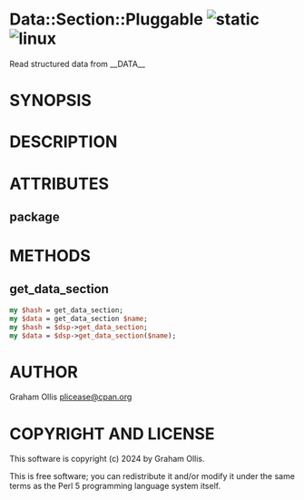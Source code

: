 # Data::Section::Pluggable ![static](https://github.com/uperl/Data-Section-Pluggable/workflows/static/badge.svg) ![linux](https://github.com/uperl/Data-Section-Pluggable/workflows/linux/badge.svg)

Read structured data from \_\_DATA\_\_

# SYNOPSIS

# DESCRIPTION

# ATTRIBUTES

## package

# METHODS

## get\_data\_section

```perl
my $hash = get_data_section;
my $data = get_data_section $name;
my $hash = $dsp->get_data_section;
my $data = $dsp->get_data_section($name);
```

# AUTHOR

Graham Ollis <plicease@cpan.org>

# COPYRIGHT AND LICENSE

This software is copyright (c) 2024 by Graham Ollis.

This is free software; you can redistribute it and/or modify it under
the same terms as the Perl 5 programming language system itself.
